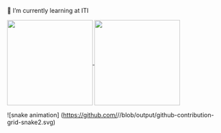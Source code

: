 
🌱 I’m currently learning at ITI

<a href="https://github.com/anuraghazra/github-readme-stats">
  <img height=200 align="center" src="https://github-readme-stats.vercel.app/api?username=FatmaEzzat2&show_icons=true&theme=radical" />
</a>
<a href="https://github.com/anuraghazra/convoychat">
  <img height=200 align="center" src="https://github-readme-stats.vercel.app/api/top-langs/?username=FatmaEzzat2&layout=compact&langs_count=8&card_width=320" />
</a>


![snake animation]
(https://github.com/<seu user name>/<seu user name>/blob/output/github-contribution-grid-snake2.svg)
